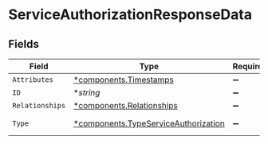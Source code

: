 # ServiceAuthorizationResponseData


## Fields

| Field                                                                                   | Type                                                                                    | Required                                                                                | Description                                                                             | Example                                                                                 |
| --------------------------------------------------------------------------------------- | --------------------------------------------------------------------------------------- | --------------------------------------------------------------------------------------- | --------------------------------------------------------------------------------------- | --------------------------------------------------------------------------------------- |
| `Attributes`                                                                            | [*components.Timestamps](../../models/shared/timestamps.md)                             | :heavy_minus_sign:                                                                      | N/A                                                                                     |                                                                                         |
| `ID`                                                                                    | **string*                                                                               | :heavy_minus_sign:                                                                      | N/A                                                                                     | 3krg2uUGZzb2W9Euo4moOY                                                                  |
| `Relationships`                                                                         | [*components.Relationships](../../models/shared/relationships.md)                       | :heavy_minus_sign:                                                                      | N/A                                                                                     |                                                                                         |
| `Type`                                                                                  | [*components.TypeServiceAuthorization](../../models/shared/typeserviceauthorization.md) | :heavy_minus_sign:                                                                      | Resource type                                                                           |                                                                                         |